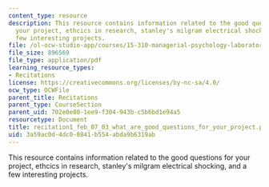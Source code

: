 ```yaml
---
content_type: resource
description: This resource contains information related to the good questions for
  your project, ethcics in research, stanley's milgram electrical shocking, and a
  few interesting projects.
file: /ol-ocw-studio-app/courses/15-310-managerial-psychology-laboratory-spring-2003/3a59ac0d4dc00841b554abda9b6319ab_recitation1_feb_07_03_what_are_good_questions_for_your_project.pdf
file_size: 896569
file_type: application/pdf
learning_resource_types:
- Recitations
license: https://creativecommons.org/licenses/by-nc-sa/4.0/
ocw_type: OCWFile
parent_title: Recitations
parent_type: CourseSection
parent_uid: 702e0e80-1ee9-f304-943b-c5b6bd1e94a5
resourcetype: Document
title: recitation1_feb_07_03_what_are_good_questions_for_your_project.pdf
uid: 3a59ac0d-4dc0-0841-b554-abda9b6319ab
---
```

This resource contains information related to the good questions for your project, ethcics in research, stanley's milgram electrical shocking, and a few interesting projects.